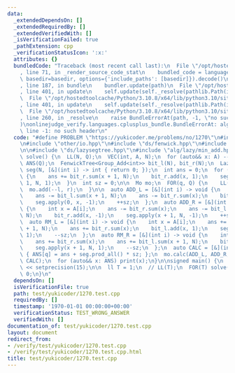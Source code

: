 ```yaml
---
data:
  _extendedDependsOn: []
  _extendedRequiredBy: []
  _extendedVerifiedWith: []
  _isVerificationFailed: true
  _pathExtension: cpp
  _verificationStatusIcon: ':x:'
  attributes: {}
  bundledCode: "Traceback (most recent call last):\n  File \"/opt/hostedtoolcache/Python/3.10.8/x64/lib/python3.10/site-packages/onlinejudge_verify/documentation/build.py\"\
    , line 71, in _render_source_code_stat\n    bundled_code = language.bundle(stat.path,\
    \ basedir=basedir, options={'include_paths': [basedir]}).decode()\n  File \"/opt/hostedtoolcache/Python/3.10.8/x64/lib/python3.10/site-packages/onlinejudge_verify/languages/cplusplus.py\"\
    , line 187, in bundle\n    bundler.update(path)\n  File \"/opt/hostedtoolcache/Python/3.10.8/x64/lib/python3.10/site-packages/onlinejudge_verify/languages/cplusplus_bundle.py\"\
    , line 401, in update\n    self.update(self._resolve(pathlib.Path(included), included_from=path))\n\
    \  File \"/opt/hostedtoolcache/Python/3.10.8/x64/lib/python3.10/site-packages/onlinejudge_verify/languages/cplusplus_bundle.py\"\
    , line 401, in update\n    self.update(self._resolve(pathlib.Path(included), included_from=path))\n\
    \  File \"/opt/hostedtoolcache/Python/3.10.8/x64/lib/python3.10/site-packages/onlinejudge_verify/languages/cplusplus_bundle.py\"\
    , line 260, in _resolve\n    raise BundleErrorAt(path, -1, \"no such header\"\
    )\nonlinejudge_verify.languages.cplusplus_bundle.BundleErrorAt: alg/group_add.hpp:\
    \ line -1: no such header\n"
  code: "#define PROBLEM \"https://yukicoder.me/problems/no/1270\"\n#include \"my_template.hpp\"\
    \n#include \"other/io.hpp\"\n#include \"ds/fenwick.hpp\"\n#include \"ds/query/mo.hpp\"\
    \n\n#include \"ds/lazysegtree.hpp\"\n#include \"alg/lazy/min_add.hpp\"\n\nvoid\
    \ solve() {\n  LL(N, Q);\n  VEC(int, A, N);\n  for (auto&& x: A) --x;\n\n  vi\
    \ ANS(Q);\n  FenwickTree<Group_Add<int>> bit_l(N), bit_r(N);\n  LazySegTree<Lazy_Min_Add<int>>\
    \ seg(N, [&](int i) -> int { return 0; });\n  int ans = 0;\n  for (auto&& x: A)\
    \ {\n    ans += bit_r.sum(x + 1, N);\n    bit_r.add(x, 1);\n    seg.apply(x +\
    \ 1, N, 1);\n  }\n  int sz = 0;\n\n  Mo mo;\n  FOR(q, Q) {\n    LL(l, r);\n  \
    \  mo.add(--l, r);\n  }\n\n  auto ADD_L = [&](int i) -> void {\n    int x = A[i];\n\
    \    ans -= bit_l.sum(x + 1, N);\n    ans -= bit_r.sum(x);\n    bit_l.add(x, -1);\n\
    \    seg.apply(0, x, -1);\n    ++sz;\n  };\n  auto ADD_R = [&](int i) -> void\
    \ {\n    int x = A[i];\n    ans -= bit_r.sum(x);\n    ans -= bit_l.sum(x + 1,\
    \ N);\n    bit_r.add(x, -1);\n    seg.apply(x + 1, N, -1);\n    ++sz;\n  };\n\
    \  auto RM_L = [&](int i) -> void {\n    int x = A[i];\n    ans += bit_l.sum(x\
    \ + 1, N);\n    ans += bit_r.sum(x);\n    bit_l.add(x, 1);\n    seg.apply(0, x,\
    \ 1);\n    --sz;\n  };\n  auto RM_R = [&](int i) -> void {\n    int x = A[i];\n\
    \    ans += bit_r.sum(x);\n    ans += bit_l.sum(x + 1, N);\n    bit_r.add(x, 1);\n\
    \    seg.apply(x + 1, N, 1);\n    --sz;\n  };\n  auto CALC = [&](int q) -> void\
    \ { ANS[q] = ans + seg.prod_all() * sz; };\n  mo.calc(ADD_L, ADD_R, RM_L, RM_R,\
    \ CALC);\n  for (auto&& x: ANS) print(x);\n}\n\nsigned main() {\n  cout << fixed\
    \ << setprecision(15);\n\n  ll T = 1;\n  // LL(T);\n  FOR(T) solve();\n\n  return\
    \ 0;\n}\n"
  dependsOn: []
  isVerificationFile: true
  path: test/yukicoder/1270.test.cpp
  requiredBy: []
  timestamp: '1970-01-01 00:00:00+00:00'
  verificationStatus: TEST_WRONG_ANSWER
  verifiedWith: []
documentation_of: test/yukicoder/1270.test.cpp
layout: document
redirect_from:
- /verify/test/yukicoder/1270.test.cpp
- /verify/test/yukicoder/1270.test.cpp.html
title: test/yukicoder/1270.test.cpp
---
```

